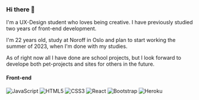 ### Hi there 👋

I'm a UX-Design student who loves being creative. I have previously studied two years of front-end development.  

I'm 22 years old, study at Noroff in Oslo and plan to start working the summer of 2023, when I'm done with my studies.

As of right now all I have done are school projects, but I look forward to develope both pet-projects and sites for others in the future. 

#### Front-end

![JavaScript](https://img.shields.io/badge/-JavaScript-black?style=flat-square&logo=javascript)
![HTML5](https://img.shields.io/badge/-HTML5-E34F26?style=flat-square&logo=html5&logoColor=white)
![CSS3](https://img.shields.io/badge/-CSS3-1572B6?style=flat-square&logo=css3)
![React](https://img.shields.io/badge/-React-black?style=flat-square&logo=react)
![Bootstrap](https://img.shields.io/badge/-Bootstrap-563D7C?style=flat-square&logo=bootstrap)
![Heroku](https://img.shields.io/badge/-Heroku-430098?style=flat-square&logo=heroku)


